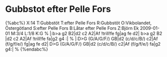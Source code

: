 # Gubbstot efter Pelle Fors

{%abc%}
X:14
T:Gubbstöt
T:efter Pelle Fors
R:Gubbstöt
O:Vikbolandet, Östergötland
S:efter Pelle Fors
B:Låtar efter Pelle Fors
Z:Björn Ek 2009-01-01
M:3/4
L:1/8
K:G
%
|:b>a g2 B2|d2 c2 A2|Af !trill!fe fg|ag fe d2|
b>a g2 B2  |d2 c2 A2|Af !trill!fe fa|g2 g4  :|
%
|:D>G (G/A/G/F/) GB|d2 (c/d/c/B/) c2|Af (f/g/f/e/) fg|ag fe d2|
D>G (G/A/G/F/) GB|d2 (c/d/c/B/) c2|Af (f/g/f/e/) fa|g2 g4:|
%
{%endabc%}

